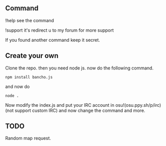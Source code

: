 ## Command
!help see the command

!support it's redirect u to my forum for more support

If you found another command keep it secret.
## Create your own
Clone the repo.
then you need node js. now do the following command.
```
npm install bancho.js
```
and now do 
```
node .
```
Now modify the index.js and put your IRC account in osu!(osu.ppy.sh/p/irc)(not support custom IRC) and now change the command and more.
## TODO
Random map request.
